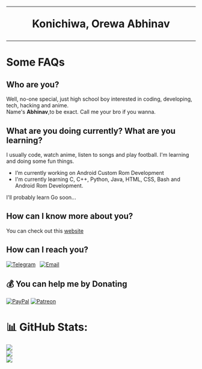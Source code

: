 <h1 align="center"><hr>Konichiwa, Orewa Abhinav<hr></h1>


<h1>Some FAQs</h1>


<h2>Who are you?</h2>

Well, no-one special, just high school boy interested in coding, developing, tech, hacking and anime.
<br>
Name's <b>Abhinav</b>,to be exact. Call me your bro if you wanna.


<h2>What are you doing currently? What are you learning?</h2>

I usually code, watch anime, listen to songs and play football. I'm learning and doing some fun things.

- I’m currently working on Android Custom Rom Development 
- I'm currently learning C, C++, Python, Java, HTML, CSS, Bash and Android Rom Development.

I'll probably learn Go soon...


<h2>How can I know more about you?</h2>

You can check out this <a href="https://hipexscape.github.io">website</a> 


<h2>How can I reach you?</h2>

<a href="https://t.me/hipexscape"><img src="https://img.shields.io/badge/hipexscape-2CA5E0?style=flat-square&logo=telegram&logoColor=white" alt="Telegram"/></a>&nbsp;&nbsp;&nbsp;<a href="abhinav.115260@gmail.com"><img src="https://img.shields.io/badge/abhinav.3181@gmail.com-D14836?style=flat-square&logo=gmail&logoColor=white" alt="Email"/></a>&nbsp;&nbsp;&nbsp; 

 ## 💰 You can help me by Donating
  [![PayPal](https://img.shields.io/badge/PayPal-00457C?style=for-the-badge&logo=paypal&logoColor=white)](https://paypal.me/AbhinavKumar11) [![Patreon](https://img.shields.io/badge/Patreon-F96854?style=for-the-badge&logo=patreon&logoColor=white)](https://patreon.com/hipexscape) 

# 📊 GitHub Stats:
![](https://github-readme-stats.vercel.app/api?username=hipexscape&theme=dark&hide_border=true&include_all_commits=true&count_private=true)<br/>
![](https://github-readme-streak-stats.herokuapp.com/?user=hipexscape&theme=dark&hide_border=true)<br/>
![](https://github-readme-stats.vercel.app/api/top-langs/?username=hipexscape&theme=dark&hide_border=true&include_all_commits=true&count_private=true&layout=compact)
